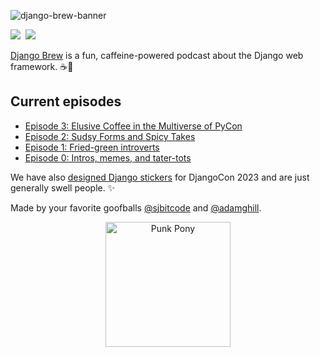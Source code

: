 ![django-brew-banner](https://github.com/django-brew/.github/assets/317045/2542cafa-29a2-43bf-8991-2e2f461e7121)

<!-- badges -->
<a href="https://fosstodon.org/@djangobrew"><img src="https://img.shields.io/mastodon/follow/112057295238313342?domain=https://fosstodon.org&style=flat-square&logo=mastodon&label=@djangobrew" /></a>&nbsp;&nbsp;<a href="https://twitter.com/djangobrew"><img src="https://img.shields.io/badge/djangobrew-blue?style=flat-square&logo=twitter" /></a>
<!-- end badges -->

[Django Brew](https://djangobrew.com) is a fun, caffeine-powered podcast about the Django web framework. ☕️🦄 

## Current episodes

- [Episode 3: Elusive Coffee in the Multiverse of PyCon](https://djangobrew.com/episodes/15337226-episode-3-elusive-coffee-in-the-multiverse-of-pycon)
- [Episode 2: Sudsy Forms and Spicy Takes](https://djangobrew.com/episodes/15044433-episode-2-sudsy-forms-and-spicy-takes)
- [Episode 1: Fried-green introverts](https://djangobrew.com/episodes/14650534-episode-1-fried-green-introverts)
- [Episode 0: Intros, memes, and tater-tots](https://djangobrew.com/episodes/14648511-episode-0-intros-memes-and-tater-tots)

We have also [designed Django stickers](https://djangostickers.com) for DjangoCon 2023 and are just generally swell people. ✨

Made by your favorite goofballs [@sjbitcode](https://github.com/sjbitcode) and [@adamghill](https://github.com/adamghill).

<div align="center">
  <img src="https://github.com/django-brew/.github/assets/317045/9777e125-2e98-4089-b2d1-8df9da49e1ea" alt="Punk Pony" style="height: 200px;" />
</div>

